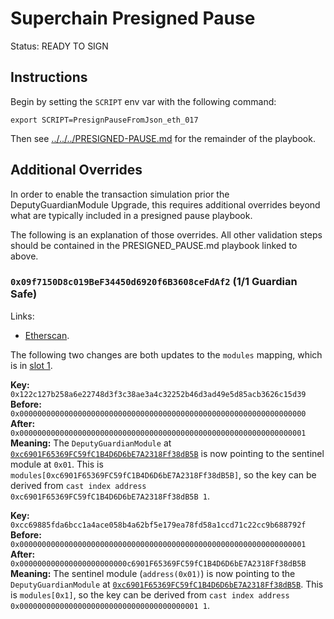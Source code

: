 # Superchain Presigned Pause

Status: READY TO SIGN

## Instructions

Begin by setting the `SCRIPT` env var with the following command:

```
export SCRIPT=PresignPauseFromJson_eth_017
```

Then see [../../../PRESIGNED-PAUSE.md](../../../PRESIGNED-PAUSE.md) for the remainder of the
playbook.

## Additional Overrides

In order to enable the transaction simulation prior the DeputyGuardianModule Upgrade, this requires additional overrides beyond what are typically included in
a presigned pause playbook.

The following is an explanation of those overrides. All other validation steps should be contained
in the PRESIGNED_PAUSE.md playbook linked to above.

### `0x09f7150D8c019BeF34450d6920f6B3608ceFdAf2` (1/1 Guardian Safe)

Links:

- [Etherscan](https://etherscan.io/address/0x09f7150D8c019BeF34450d6920f6B3608ceFdAf2).

The following two changes are both updates to the `modules` mapping, which is in [slot 1](https://github.com/safe-global/safe-contracts/blob/v1.3.0/contracts/examples/libraries/GnosisSafeStorage.sol#L10).

**Key:** `0x122c127b258a6e22748d3f3c38ae3a4c32252b46d3ad49e5d85acb3626c15d39` <br/>
**Before:** `0x0000000000000000000000000000000000000000000000000000000000000000` <br/>
**After:** `0x0000000000000000000000000000000000000000000000000000000000000001` <br/>
**Meaning:** The `DeputyGuardianModule` at [`0xc6901F65369FC59fC1B4D6D6bE7A2318Ff38dB5B`](https://etherscan.io/address/0xc6901F65369FC59fC1B4D6D6bE7A2318Ff38dB5B) is now pointing to the sentinel module at `0x01`.
This is `modules[0xc6901F65369FC59fC1B4D6D6bE7A2318Ff38dB5B]`, so the key can be
derived from `cast index address 0xc6901F65369FC59fC1B4D6D6bE7A2318Ff38dB5B 1`.

**Key:** `0xcc69885fda6bcc1a4ace058b4a62bf5e179ea78fd58a1ccd71c22cc9b688792f` <br/>
**Before:** `0x0000000000000000000000000000000000000000000000000000000000000001` <br/>
**After:** `0x000000000000000000000000c6901F65369FC59fC1B4D6D6bE7A2318Ff38dB5B` <br/>
**Meaning:** The sentinel module (`address(0x01)`) is now pointing to the `DeputyGuardianModule` at [`0xc6901F65369FC59fC1B4D6D6bE7A2318Ff38dB5B`](https://etherscan.io/address/0xc6901F65369FC59fC1B4D6D6bE7A2318Ff38dB5B).
This is `modules[0x1]`, so the key can be
derived from `cast index address 0x0000000000000000000000000000000000000001 1`.
